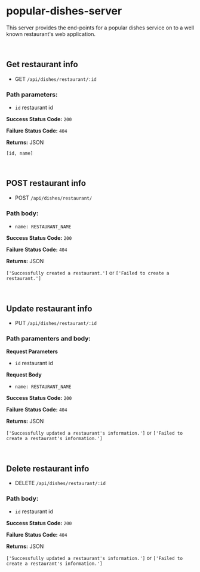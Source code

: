 # popular-dishes-server

This server provides the end-points for a popular dishes service on to a well known restaurant's web application.

&nbsp;
## Get restaurant info

* GET ```/api/dishes/restaurant/:id```

### Path parameters:

* ```id``` restaurant id

**Success Status Code:** `200`

**Failure Status Code:** `404`

**Returns:** JSON

```[id, name]```

&nbsp;
## POST restaurant info

* POST ```/api/dishes/restaurant/```

### Path body:

* ```name: RESTAURANT_NAME``` 

**Success Status Code:** `200`

**Failure Status Code:** `404`

**Returns:** JSON

```['Successfully created a restaurant.']``` or ```['Failed to create a restaurant.']```

&nbsp;
## Update restaurant info

* PUT ```/api/dishes/restaurant/:id```

### Path paramenters and body:

**Request Parameters**
* ```id``` restaurant id

**Request Body**
* ```name: RESTAURANT_NAME``` 

**Success Status Code:** `200`

**Failure Status Code:** `404`

**Returns:** JSON

```['Successfully updated a restaurant's information.']``` or ```['Failed to create a restaurant's information.']```

&nbsp;
## Delete restaurant info

* DELETE ```/api/dishes/restaurant/:id```

### Path body:

* ```id``` restaurant id

**Success Status Code:** `200`

**Failure Status Code:** `404`

**Returns:** JSON

```['Successfully updated a restaurant's information.']``` or ```['Failed to create a restaurant's information.']```
